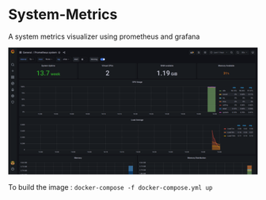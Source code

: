 # System-Metrics
A system metrics visualizer using prometheus and grafana

![](/alertmanager/sample.png)

To build the image : 
`docker-compose -f docker-compose.yml up`